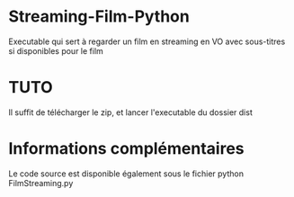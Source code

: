# Streaming-Film-Python
Executable qui sert à regarder un film en streaming en VO avec sous-titres si disponibles pour le film

# TUTO
Il suffit de télécharger le zip, et lancer l'executable du dossier dist

# Informations complémentaires
Le code source est disponible également sous le fichier python FilmStreaming.py
